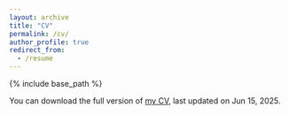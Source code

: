 ```yaml
---
layout: archive
title: "CV"
permalink: /cv/
author_profile: true
redirect_from:
  - /resume
---
```


{% include base_path %}

You can download the full version of [my CV](/files/ClaraDehman_CV.pdf), last updated on Jun 15, 2025.
